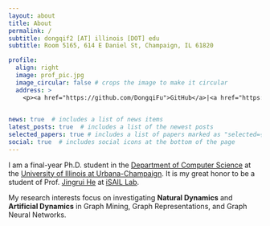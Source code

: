 ```yaml
---
layout: about
title: About
permalink: /
subtitle: dongqif2 [AT] illinois [DOT] edu
subtitle: Room 5165, 614 E Daniel St, Champaign, IL 61820

profile:
  align: right
  image: prof_pic.jpg
  image_circular: false # crops the image to make it circular
  address: >
    <p><a href="https://github.com/DongqiFu">GitHub</a>|<a href="https://scholar.google.com/citations?user=WByXZAcAAAAJ&hl=en">GoogleScholar</a>|<a href="https://twitter.com/DongqiFu_UIUC">Twitter</a></p>
    

news: true  # includes a list of news items
latest_posts: true  # includes a list of the newest posts
selected_papers: true # includes a list of papers marked as "selected={true}"
social: true  # includes social icons at the bottom of the page
---
```


I am a final-year Ph.D. student in the [Department of Computer Science](https://cs.illinois.edu/) at the [University of Illinois at Urbana-Champaign](https://illinois.edu/). It is my great honor to be a student of Prof. [Jingrui He](https://www.hejingrui.org/) at [iSAIL Lab](https://isail-laboratory.github.io/).

My research interests focus on investigating **Natural Dynamics** and **Artificial Dynamics** in Graph Mining, Graph Representations, and Graph Neural Networks.
